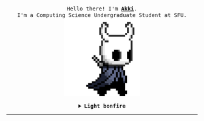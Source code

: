 <p align="center">
  <br>
  <samp>
    Hello there! I'm <b><a rel="nofollow noopener noreferrer" target="_blank" href="https://www.linkedin.com/in/akki-singh-865350137/">Akki</a></b>.
    <br>I'm a Computing Science Undergraduate Student at SFU.<br>

</samp>

  <img src="https://raw.githubusercontent.com/TanZng/TanZng/master/assets/hollor_knight3.gif" width="200"/>

</p>


<details align="center">

<summary> <b> <samp> Light bonfire </samp></b></summary>
<samp>
 <b><h2 style="color: #fc6203">B O N F I R E &nbsp; L I T !</h2> </b>

<img src="https://raw.githubusercontent.com/TanZng/TanZng/master/assets/bonefire.gif" width="200"/>


  ----
  <a href="https://github.com/holychicken99/CPP_imageBoost">
  <img align="center" src="https://github-readme-stats.vercel.app/api/pin/?username=holychicken99&repo=CPP_imageBoost&theme=midnight-purple" />
</a>
  <a href="https://github.com/holychicken99/Dotfiles">
 <img align="center" src="https://github-readme-stats.vercel.app/api/pin/?username=holychicken99&repo=dotfiles&theme=tokyonight" />
</a>
  <a href="https://github.com/holychicken99/skip_ad">
 <img align="center" src="https://github-readme-stats.vercel.app/api/pin/?username=holychicken99&repo=skip_ad&theme=tokyonight" />
</a>
   <a href="https://github.com/holychicken99/Algorithm_Playground">
 <img align="center" src="https://github-readme-stats.vercel.app/api/pin/?username=holychicken99&repo=algorithm_playground&theme=midnight-purple" />
</a>


<p align="center">
 
 ### What I'm currently learning:


<img src="https://img.icons8.com/color/48/000000/c-plus-plus-logo.png" width="35px">&nbsp;&nbsp;&nbsp;&nbsp;
<img src="https://cdn.jsdelivr.net/gh/devicons/devicon@latest/icons/python/python-original.svg" width="35px">&nbsp;&nbsp;&nbsp;&nbsp;
<img src="http://rust-lang.org/logos/rust-logo-64x64.png" width="35px">&nbsp;&nbsp;&nbsp;&nbsp;
<img src="https://cdn.jsdelivr.net/gh/devicons/devicon@latest/icons/unity/unity-original.svg" width="35px">&nbsp;&nbsp;&nbsp;&nbsp;

  ## My activities

<a href="https://github.com/Pepyn0/github-readme-stats">
  <img width=450 height=170 align="center" src="https://github-readme-stats.vercel.app/api?username=holychicken99&theme=tokyonight&show_icons=true&bg_color=0D1117&hide_border=true" />
</a>
<a href="https://github.com/holychicken99/github-readme-stats">
  <img align="center" src="https://github-readme-stats.vercel.app/api/top-langs/?username=holychicken99&theme=midnight-purple&layout=compact&bg_color=0D1117&hide_border=true" />
</a>

</p> 
  


</samp>
</details>

----

